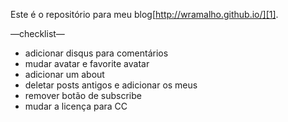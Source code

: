Este é o repositório para meu blog[http://wramalho.github.io/][1].



—checklist—
* adicionar disqus para comentários
* mudar avatar e favorite avatar
* adicionar um about
* deletar posts antigos e adicionar os meus
* remover botão de subscribe
* mudar a licença para CC  

[1]:	http://wramalho.github.io/